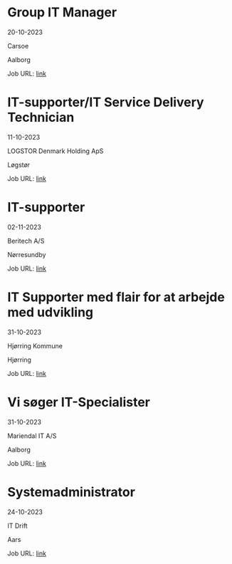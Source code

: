 # Group IT Manager
20-10-2023

Carsoe

Aalborg

Job URL: [link](https://candidate.hr-manager.net/ApplicationInit.aspx?cid=2042&ProjectId=143718&DepartmentId=18956&MediaId=4617)


# IT-supporter/IT Service Delivery Technician
11-10-2023

LOGSTOR Denmark Holding ApS

Løgstør

Job URL: [link](https://logstordk.varbi.com/dk/what:job/jobID:668368/)


# IT-supporter
02-11-2023

Beritech A/S

Nørresundby

Job URL: [link](https://candidate.hr-manager.net/ApplicationInit.aspx?cid=2377&ProjectId=143643&DepartmentId=18960&MediaId=4620)


# IT Supporter med flair for at arbejde med udvikling
31-10-2023

Hjørring Kommune

Hjørring

Job URL: [link](https://www.jobindex.dk/jobannonce/r12041702/it-supporter-med-flair-for-at-arbejde-med-udvikling)


# Vi søger IT-Specialister
31-10-2023

Mariendal IT A/S

Aalborg

Job URL: [link](https://www.jobindex.dk/jobannonce/r12042055/vi-soeger-it-specialister)


# Systemadministrator
24-10-2023

IT Drift

Aars

Job URL: [link](https://www.jobindex.dk/jobannonce/r12026901/systemadministrator)


